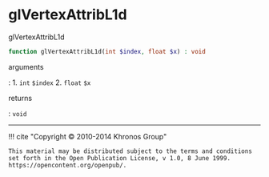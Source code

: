 # glVertexAttribL1d
glVertexAttribL1d

```php
function glVertexAttribL1d(int $index, float $x) : void
```

arguments

:    1. `int` `$index` 
    2. `float` `$x` 

returns

:    `void` 

---
     

!!! cite "Copyright © 2010-2014 Khronos Group"

    This material may be distributed subject to the terms and conditions set forth in the Open Publication License, v 1.0, 8 June 1999. https://opencontent.org/openpub/.